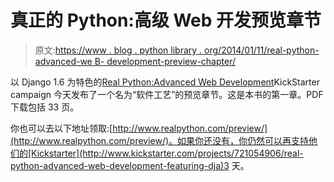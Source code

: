 # 真正的 Python:高级 Web 开发预览章节

> 原文:[https://www . blog . python library . org/2014/01/11/real-python-advanced-we B- development-preview-chapter/](https://www.blog.pythonlibrary.org/2014/01/11/real-python-advanced-web-development-preview-chapter/)

以 Django 1.6 为特色的[Real Python:Advanced Web Development](http://www.kickstarter.com/projects/721054906/real-python-advanced-web-development-featuring-dja)KickStarter campaign 今天发布了一个名为“软件工艺”的预览章节。这是本书的第一章。PDF 下载包括 33 页。

你也可以去以下地址领取:[http://www.realpython.com/preview/](http://www.realpython.com/preview/)。如果你还没有，你仍然可以再支持他们的[Kickstarter](http://www.kickstarter.com/projects/721054906/real-python-advanced-web-development-featuring-dja)3 天。